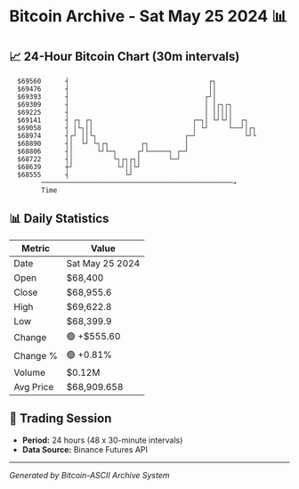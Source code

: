 # Bitcoin Archive - Sat May 25 2024 📊

## 📈 24-Hour Bitcoin Chart (30m intervals)

```
  $69560      ┤                                   ┌┐           
  $69476      ┤                                   ││           
  $69393      ┤                                  ┌┘│           
  $69309      ┤                                  │ │┌┐┌┐       
  $69225      ┤                                  │ │││││       
  $69141      ┤ ┌┐ ┌┐                         ┌─┐│ └┘└┘│  ┌┐   
  $69058      ┤ │└┐││                         │ └┘     └──┘│┌┐ 
  $68974      ┤┌┘ ││└┐                      ┌─┘            └┘└ 
  $68890      ┤│  └┘ └┐┌┐        ┌┐         │                  
  $68806      ┤│      └┘└─┐     ┌┘└─────┐ ┌─┘                  
  $68722      ┤│          └┐┌┐┌┐│       └─┘                    
  $68639      ┼┘           └┘││└┘                              
  $68555      ┤              └┘                                
        ────────────────────────────────────────────────→
        Time
```

## 📊 Daily Statistics

| Metric | Value |
|--------|-------|
| Date | Sat May 25 2024 |
| Open | $68,400 |
| Close | $68,955.6 |
| High | $69,622.8 |
| Low | $68,399.9 |
| Change | 🟢 +$555.60 |
| Change % | 🟢 +0.81% |
| Volume | $0.12M |
| Avg Price | $68,909.658 |

## 📅 Trading Session

- **Period:** 24 hours (48 x 30-minute intervals)
- **Data Source:** Binance Futures API

---
*Generated by Bitcoin-ASCII Archive System*
